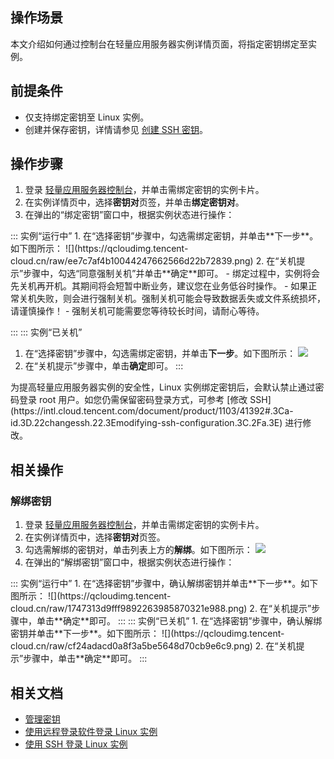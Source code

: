 ## 操作场景
本文介绍如何通过控制台在轻量应用服务器实例详情页面，将指定密钥绑定至实例。

## 前提条件
- 仅支持绑定密钥至 Linux 实例。
- 创建并保存密钥，详情请参见 [创建 SSH 密钥](https://intl.cloud.tencent.com/document/product/1103/41392#directions)。

## 操作步骤

1. 登录 [轻量应用服务器控制台](https://console.cloud.tencent.com/lighthouse/instance/index)，并单击需绑定密钥的实例卡片。
2. 在实例详情页中，选择**密钥对**页签，并单击**绑定密钥对**。
3. 在弹出的“绑定密钥”窗口中，根据实例状态进行操作：
<dx-tabs>
::: 实例“运行中”
1. 在“选择密钥”步骤中，勾选需绑定密钥，并单击**下一步**。如下图所示：
![](https://qcloudimg.tencent-cloud.cn/raw/ee7c7af4b10044247662566d22b72839.png)
2. 在“关机提示”步骤中，勾选“同意强制关机”并单击**确定**即可。
<dx-alert infotype="explain" title="">
- 绑定过程中，实例将会先关机再开机。其期间将会短暂中断业务，建议您在业务低谷时操作。
- 如果正常关机失败，则会进行强制关机。强制关机可能会导致数据丢失或文件系统损坏，请谨慎操作！
- 强制关机可能需要您等待较长时间，请耐心等待。
</dx-alert>



:::
::: 实例“已关机”
1. 在“选择密钥”步骤中，勾选需绑定密钥，并单击**下一步**。如下图所示：
![](https://qcloudimg.tencent-cloud.cn/raw/4dea54103d35df0af4d507f3f4b892de.png)
2. 在“关机提示”步骤中，单击**确定**即可。
:::
</dx-tabs>
<dx-alert infotype="notice" title="">
为提高轻量应用服务器实例的安全性，Linux 实例绑定密钥后，会默认禁止通过密码登录 root 用户。如您仍需保留密码登录方式，可参考 [修改 SSH](https://intl.cloud.tencent.com/document/product/1103/41392#.3Ca-id.3D.22changessh.22.3Emodifying-ssh-configuration.3C.2Fa.3E) 进行修改。
</dx-alert>

## 相关操作
### 解绑密钥
1. 登录 [轻量应用服务器控制台](https://console.cloud.tencent.com/lighthouse/instance/index)，并单击需绑定密钥的实例卡片。
2. 在实例详情页中，选择**密钥对**页签。
3. 勾选需解绑的密钥对，单击列表上方的**解绑**。如下图所示：
![](https://qcloudimg.tencent-cloud.cn/raw/d7de6a4e40b97f0dfb825bf2b29e6df8.png)
4. 在弹出的“解绑密钥”窗口中，根据实例状态进行操作：
<dx-tabs>
::: 实例“运行中”
1. 在“选择密钥”步骤中，确认解绑密钥并单击**下一步**。如下图所示：
![](https://qcloudimg.tencent-cloud.cn/raw/1747313d9fff9892263985870321e988.png)
2. 在“关机提示”步骤中，单击**确定**即可。
:::
::: 实例“已关机”
1. 在“选择密钥”步骤中，确认解绑密钥并单击**下一步**。如下图所示：
![](https://qcloudimg.tencent-cloud.cn/raw/cf24adacd0a8f3a5be5648d70cb9e6c9.png)
2. 在“关机提示”步骤中，单击**确定**即可。
:::
</dx-tabs>


## 相关文档
- [管理密钥](https://intl.cloud.tencent.com/document/product/1103/41392)
- [使用远程登录软件登录 Linux 实例](https://intl.cloud.tencent.com/document/product/1103/41524)
- [使用 SSH 登录 Linux 实例](https://intl.cloud.tencent.com/document/product/1103/41525)
